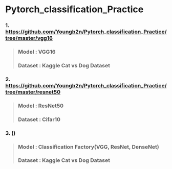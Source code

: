 # Pytorch_classification_Practice

### 1. <https://github.com/Youngb2n/Pytorch_classification_Practice/tree/master/vgg16>   

> ### Model : VGG16   
> ### Dataset : Kaggle Cat vs Dog Dataset   
   
### 2. <https://github.com/Youngb2n/Pytorch_classification_Practice/tree/master/resnet50>
> ### Model : ResNet50   
> ### Dataset : Cifar10   
   
### 3.   ()
> ### Model : Classification Factory(VGG, ResNet, DenseNet)   
> ### Dataset : Kaggle Cat vs Dog Dataset    
